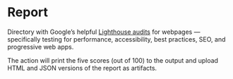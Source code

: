 # Report

Directory with Google’s helpful [Lighthouse audits](https://developers.google.com/web/tools/lighthouse/) for webpages — specifically testing for performance, accessibility, best practices, SEO, and progressive web apps.

The action will print the five scores (out of 100) to the output and upload HTML and JSON versions of the report as artifacts.
